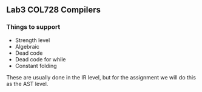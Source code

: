 ## Lab3 COL728 Compilers

### Things to support
* Strength level
* Algebraic
* Dead code
* Dead code for while
* Constant folding

These are usually done in the IR level, but for the assignment we will do this as the AST level.
